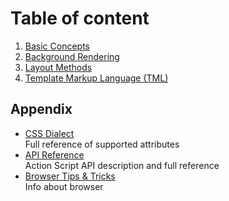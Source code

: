 # Table of content

1. [Basic Concepts](basics.md)
3. [Background Rendering](background.md)
4. [Layout Methods](layouts.md)
5. [Template Markup Language (TML)](tml.md)

## Appendix
* [CSS Dialect](css.md)  
	Full reference of supported attributes
* [API Reference](runtime.md)  
    Action Script API description and full reference
* [Browser Tips & Tricks](browser.md)  
    Info about browser

